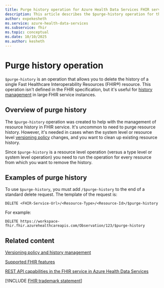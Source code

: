 ```yaml
---
title: Purge history operation for Azure Health Data Services FHIR service
description: This article describes the $purge-history operation for the FHIR service.
author: expekesheth
ms.service: azure-health-data-services
ms.subservice: fhir
ms.topic: conceptual
ms.date: 10/10/2025
ms.author: kesheth
---
```


# Purge history operation
`$purge-history` is an operation that allows you to delete the history of a single Fast Healthcare Interoperability Resources (FHIR&#174;) resource. This operation isn't defined in the FHIR specification, but it's useful for [history management](fhir-versioning-policy-and-history-management.md) in large FHIR service instances.

## Overview of purge history

The `$purge-history` operation was created to help with the management of resource history in FHIR service. It's uncommon to need to purge resource history. However, it's needed in cases when the system level or resource level [versioning policy](fhir-versioning-policy-and-history-management.md) changes, and you want to clean up existing resource history.

Since `$purge-history` is a resource level operation (versus a type level or system level operation) you need to run the operation for every resource from which you want to remove the history.

## Examples of purge history

To use `$purge-history`, you must add `/$purge-history` to the end of a standard delete request. The template of the request is:

```http
DELETE <FHIR-Service-Url>/<Resource-Type>/<Resource-Id>/$purge-history
```

For example:

```http
DELETE https://workspace-fhir.fhir.azurehealthcareapis.com/Observation/123/$purge-history
```

## Related content

[Versioning policy and history management](fhir-versioning-policy-and-history-management.md)

[Supported FHIR features](fhir-features-supported.md)

[REST API capabilities in the FHIR service in Azure Health Data Services](rest-api-capabilities.md)

[!INCLUDE [FHIR trademark statement](../includes/healthcare-apis-fhir-trademark.md)]
